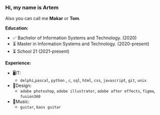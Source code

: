 ### Hi, my name is Artem
Also you can call me **Makar** or **Tom**.

**Education:**
- ✅ Bachelor of Information Systems and Technology. (2020)
- ⏳ Master in Information Systems and Technology. (2020-present)
- ⏳ School 21 (2021-present)

**Experience:**
- 🖥IT:
    - ```delphi```,```pascal```, ```python``` , ```c```, ```sql```, ```html```, ```css```, ```javascript```, ```git```, ```unix```
- 🎨Design:
    - ```adobe photoshop```, ```adobe illustrator```, ```adobe after effects```, ```figma```, ```fusion360```
- 🎸Music:
    - ```guitar```, ```bass guitar```
